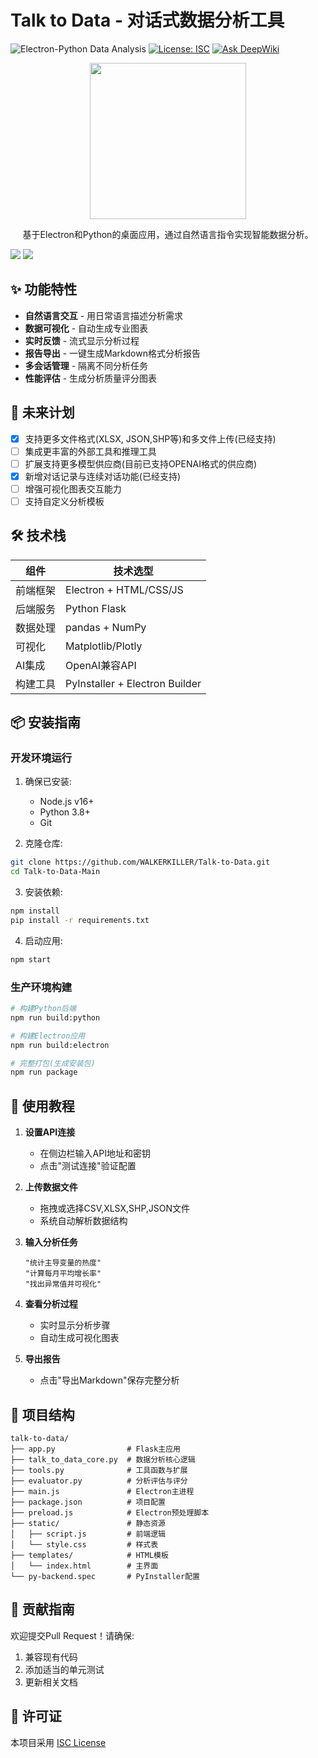 # Talk to Data - 对话式数据分析工具

![Electron-Python Data Analysis](https://img.shields.io/badge/Electron-Python-blue)
[![License: ISC](https://img.shields.io/badge/License-ISC-blue.svg)](LICENSE)
[![Ask DeepWiki](https://deepwiki.com/badge.svg)](https://deepwiki.com/WALKERKILLER/Talk-to-Data)
<p align="center">
    <img src="https://dl.img.timecdn.cn/2025/07/01/round.png" height="250px">
</p>

<p align="center">
基于Electron和Python的桌面应用，通过自然语言指令实现智能数据分析。
</p>

![](https://dl3.img.timecdn.cn/2025/06/29/PREVIEW.png)
![](https://dl.img.timecdn.cn/2025/06/29/EXAMPLE.png)
## ✨ 功能特性

- **自然语言交互** - 用日常语言描述分析需求
- **数据可视化** - 自动生成专业图表
- **实时反馈** - 流式显示分析过程
- **报告导出** - 一键生成Markdown格式分析报告
- **多会话管理** - 隔离不同分析任务
- **性能评估** - 生成分析质量评分图表

## 🚧 未来计划

- [x] 支持更多文件格式(XLSX, JSON,SHP等)和多文件上传(已经支持)
- [ ] 集成更丰富的外部工具和推理工具
- [ ] 扩展支持更多模型供应商(目前已支持OPENAI格式的供应商)
- [x] 新增对话记录与连续对话功能(已经支持)
- [ ] 增强可视化图表交互能力
- [ ] 支持自定义分析模板

## 🛠 技术栈

| 组件        | 技术选型                  |
|-------------|--------------------------|
| 前端框架    | Electron + HTML/CSS/JS   |
| 后端服务    | Python Flask             |
| 数据处理    | pandas + NumPy           |
| 可视化      | Matplotlib/Plotly        |
| AI集成      | OpenAI兼容API            |
| 构建工具    | PyInstaller + Electron Builder |

## 📦 安装指南

### 开发环境运行

1. 确保已安装:
   - Node.js v16+
   - Python 3.8+
   - Git

2. 克隆仓库:
```bash
git clone https://github.com/WALKERKILLER/Talk-to-Data.git
cd Talk-to-Data-Main
```

3. 安装依赖:
```bash
npm install
pip install -r requirements.txt
```

4. 启动应用:
```bash
npm start
```

### 生产环境构建

```bash
# 构建Python后端
npm run build:python

# 构建Electron应用
npm run build:electron

# 完整打包(生成安装包)
npm run package
```

## 🚀 使用教程

1. **设置API连接**
   - 在侧边栏输入API地址和密钥
   - 点击"测试连接"验证配置

2. **上传数据文件**
   - 拖拽或选择CSV,XLSX,SHP,JSON文件
   - 系统自动解析数据结构

3. **输入分析任务**
   ```示例
   "统计主导变量的热度"
   "计算每月平均增长率"
   "找出异常值并可视化"
   ```

4. **查看分析过程**
   - 实时显示分析步骤
   - 自动生成可视化图表

5. **导出报告**
   - 点击"导出Markdown"保存完整分析

## 📂 项目结构

```
talk-to-data/
├── app.py                # Flask主应用
├── talk_to_data_core.py  # 数据分析核心逻辑
├── tools.py              # 工具函数与扩展
├── evaluator.py          # 分析评估与评分
├── main.js               # Electron主进程
├── package.json          # 项目配置
├── preload.js            # Electron预处理脚本
├── static/               # 静态资源
│   ├── script.js         # 前端逻辑
│   └── style.css         # 样式表
├── templates/            # HTML模板
│   └── index.html        # 主界面
└── py-backend.spec       # PyInstaller配置
```

## 🤝 贡献指南

欢迎提交Pull Request！请确保:

1. 兼容现有代码
2. 添加适当的单元测试
3. 更新相关文档

## 📄 许可证

本项目采用 [ISC License](LICENSE)
